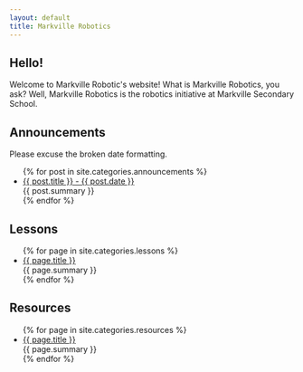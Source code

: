 ```yaml
---
layout: default
title: Markville Robotics
---
```


## Hello!
Welcome to Markville Robotic's website!
What is Markville Robotics, you ask? Well, Markville Robotics is the robotics initiative at Markville Secondary School.

## Announcements
Please excuse the broken date formatting.
<ul>
  {% for post in site.categories.announcements %}
    <li>
      <a href="{{ post.url }}"> {{ post.title }} - {{ post.date }} </a> <br> {{ post.summary }}
      <br>
    </li>
  {% endfor %}
</ul>

## Lessons
<ul>
  {% for page in site.categories.lessons %}
    <li>
      <a href="{{ page.url }}"> {{ page.title }} </a> <br> {{ page.summary }}
      <br>
    </li>
  {% endfor %}
</ul>

## Resources
<ul>
  {% for page in site.categories.resources %}
    <li>
      <a href="{{ page.url }}"> {{ page.title }} </a> <br> {{ page.summary }}
      <br>
    </li>
  {% endfor %}
</ul>
